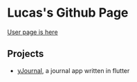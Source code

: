 # Lucas's Github Page


[User page is here](https://github.com/lucaslcode)


## Projects

- [yJournal](https://github.com/lucaslcode/yjournal), a journal app written in flutter
